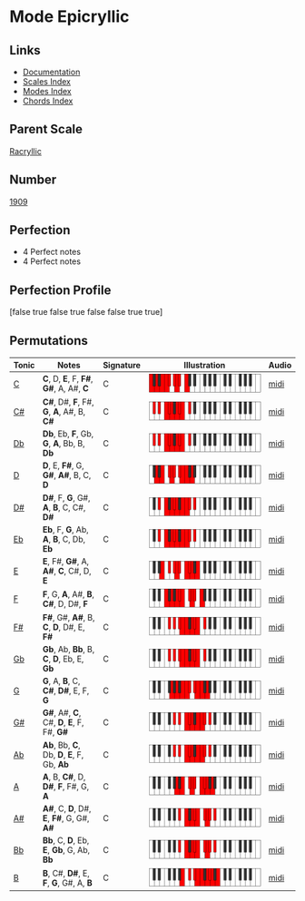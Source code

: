 # Mode Epicryllic

## Links

- [Documentation](index.md)
- [Scales Index](Scales.md)
- [Modes Index](Modes.md)
- [Chords Index](Chords.md)

## Parent Scale

[Racryllic](ScaleRacryllic.md)

## Number

[1909](https://ianring.com/musictheory/scales/1909)

## Perfection

- 4 Perfect notes
- 4 Perfect notes

## Perfection Profile

[false true false true false false true true]

## Permutations

| Tonic | Notes | Signature | Illustration | Audio |
|-------|-------|-----------|--------------|-------|
| [C](ModeCNaturalEpicryllic.md) | **C**, D, **E**, F, **F#**, **G#**, A, A#, **C** | C | ![CNaturalEpicryllic](ModeCNaturalEpicryllic.png) | [midi](https://github.com/edipermadi/music/blob/main/docs/ModeCNaturalEpicryllic.mid?raw=true) |
| [C#](ModeCSharpEpicryllic.md) | **C#**, D#, **F**, F#, **G**, **A**, A#, B, **C#** | C | ![CSharpEpicryllic](ModeCSharpEpicryllic.png) | [midi](https://github.com/edipermadi/music/blob/main/docs/ModeCSharpEpicryllic.mid?raw=true) |
| [Db](ModeDFlatEpicryllic.md) | **Db**, Eb, **F**, Gb, **G**, **A**, Bb, B, **Db** | C | ![DFlatEpicryllic](ModeDFlatEpicryllic.png) | [midi](https://github.com/edipermadi/music/blob/main/docs/ModeDFlatEpicryllic.mid?raw=true) |
| [D](ModeDNaturalEpicryllic.md) | **D**, E, **F#**, G, **G#**, **A#**, B, C, **D** | C | ![DNaturalEpicryllic](ModeDNaturalEpicryllic.png) | [midi](https://github.com/edipermadi/music/blob/main/docs/ModeDNaturalEpicryllic.mid?raw=true) |
| [D#](ModeDSharpEpicryllic.md) | **D#**, F, **G**, G#, **A**, **B**, C, C#, **D#** | C | ![DSharpEpicryllic](ModeDSharpEpicryllic.png) | [midi](https://github.com/edipermadi/music/blob/main/docs/ModeDSharpEpicryllic.mid?raw=true) |
| [Eb](ModeEFlatEpicryllic.md) | **Eb**, F, **G**, Ab, **A**, **B**, C, Db, **Eb** | C | ![EFlatEpicryllic](ModeEFlatEpicryllic.png) | [midi](https://github.com/edipermadi/music/blob/main/docs/ModeEFlatEpicryllic.mid?raw=true) |
| [E](ModeENaturalEpicryllic.md) | **E**, F#, **G#**, A, **A#**, **C**, C#, D, **E** | C | ![ENaturalEpicryllic](ModeENaturalEpicryllic.png) | [midi](https://github.com/edipermadi/music/blob/main/docs/ModeENaturalEpicryllic.mid?raw=true) |
| [F](ModeFNaturalEpicryllic.md) | **F**, G, **A**, A#, **B**, **C#**, D, D#, **F** | C | ![FNaturalEpicryllic](ModeFNaturalEpicryllic.png) | [midi](https://github.com/edipermadi/music/blob/main/docs/ModeFNaturalEpicryllic.mid?raw=true) |
| [F#](ModeFSharpEpicryllic.md) | **F#**, G#, **A#**, B, **C**, **D**, D#, E, **F#** | C | ![FSharpEpicryllic](ModeFSharpEpicryllic.png) | [midi](https://github.com/edipermadi/music/blob/main/docs/ModeFSharpEpicryllic.mid?raw=true) |
| [Gb](ModeGFlatEpicryllic.md) | **Gb**, Ab, **Bb**, B, **C**, **D**, Eb, E, **Gb** | C | ![GFlatEpicryllic](ModeGFlatEpicryllic.png) | [midi](https://github.com/edipermadi/music/blob/main/docs/ModeGFlatEpicryllic.mid?raw=true) |
| [G](ModeGNaturalEpicryllic.md) | **G**, A, **B**, C, **C#**, **D#**, E, F, **G** | C | ![GNaturalEpicryllic](ModeGNaturalEpicryllic.png) | [midi](https://github.com/edipermadi/music/blob/main/docs/ModeGNaturalEpicryllic.mid?raw=true) |
| [G#](ModeGSharpEpicryllic.md) | **G#**, A#, **C**, C#, **D**, **E**, F, F#, **G#** | C | ![GSharpEpicryllic](ModeGSharpEpicryllic.png) | [midi](https://github.com/edipermadi/music/blob/main/docs/ModeGSharpEpicryllic.mid?raw=true) |
| [Ab](ModeAFlatEpicryllic.md) | **Ab**, Bb, **C**, Db, **D**, **E**, F, Gb, **Ab** | C | ![AFlatEpicryllic](ModeAFlatEpicryllic.png) | [midi](https://github.com/edipermadi/music/blob/main/docs/ModeAFlatEpicryllic.mid?raw=true) |
| [A](ModeANaturalEpicryllic.md) | **A**, B, **C#**, D, **D#**, **F**, F#, G, **A** | C | ![ANaturalEpicryllic](ModeANaturalEpicryllic.png) | [midi](https://github.com/edipermadi/music/blob/main/docs/ModeANaturalEpicryllic.mid?raw=true) |
| [A#](ModeASharpEpicryllic.md) | **A#**, C, **D**, D#, **E**, **F#**, G, G#, **A#** | C | ![ASharpEpicryllic](ModeASharpEpicryllic.png) | [midi](https://github.com/edipermadi/music/blob/main/docs/ModeASharpEpicryllic.mid?raw=true) |
| [Bb](ModeBFlatEpicryllic.md) | **Bb**, C, **D**, Eb, **E**, **Gb**, G, Ab, **Bb** | C | ![BFlatEpicryllic](ModeBFlatEpicryllic.png) | [midi](https://github.com/edipermadi/music/blob/main/docs/ModeBFlatEpicryllic.mid?raw=true) |
| [B](ModeBNaturalEpicryllic.md) | **B**, C#, **D#**, E, **F**, **G**, G#, A, **B** | C | ![BNaturalEpicryllic](ModeBNaturalEpicryllic.png) | [midi](https://github.com/edipermadi/music/blob/main/docs/ModeBNaturalEpicryllic.mid?raw=true) |
